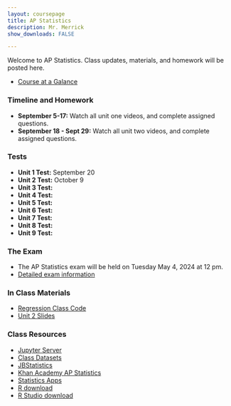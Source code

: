 ```yaml
---
layout: coursepage
title: AP Statistics
description: Mr. Merrick 
show_downloads: FALSE

---
```


Welcome to AP Statistics. Class updates, materials, and homework will be posted here. 

<!--- You can join the statistics schoology group using the code: VPZG-6XVG-9T8JS ---> 

* <a href="https://apcentral.collegeboard.org/media/pdf/ap-statistics-course-at-a-glance.pdf"> Course at a Galance </a> 

### Timeline and Homework 
* **September 5-17:** Watch all unit one videos, and complete assigned questions.
* **September 18 - Sept 29:** Watch all unit two videos, and complete assigned questions.

### Tests 
* **Unit 1 Test:** September 20
* **Unit 2 Test:** October 9 
* **Unit 3 Test:** 
* **Unit 4 Test:**
* **Unit 5 Test:**
* **Unit 6 Test:**
* **Unit 7 Test:**
* **Unit 8 Test:**
* **Unit 9 Test:**

### The Exam 
* The AP Statistics exam will be held on Tuesday May 4, 2024 at 12 pm.
* <a href="https://apcentral.collegeboard.org/courses/ap-statistics/exam"> Detailed exam information  </a>
<!--- * <a href="https://apcentral.collegeboard.org/courses/ap-statistics/exam/past-exam-questions"> Past Exam Questions </a> ---> 

### In Class Materials
* <a href="https://merrickmath.github.io/MerrickMath.github.io-APSTAT/2023/SecondCoding.r"> Regression Class Code </a>
* <a href="https://merrickmath.github.io/MerrickMath.github.io-APSTAT/2023/unit2.pdf"> Unit 2 Slides </a>

### Class Resources 
* <a href="http://jupyter.renert.housegordon.com"> Jupyter Server </a>
* <a href="https://drive.google.com/drive/folders/1SAwh7_BTf8Mkrvddb032jgdsNS6mII9f?usp=sharing"> Class Datasets </a>
* <a href="https://www.jbstatistics.com"> JBStatistics </a> 
* <a href="https://www.khanacademy.org/math/ap-statistics"> Khan Academy AP Statistics </a> 
* <a href="https://www.stapplet.com"> Statistics Apps </a>  
* <a href="https://www.r-project.org"> R download </a>  
* <a href="https://www.rstudio.com/products/rstudio/download/"> R Studio download </a>  



